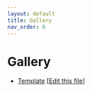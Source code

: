 ```yaml
---
layout: default
title: Gallery
nav_order: 6
---
```


# Gallery

- [Template](../../gallery/template) [[Edit this file](https://github.com/danilnagy/design-ai/edit/gh-pages/gallery/template/index.md)]